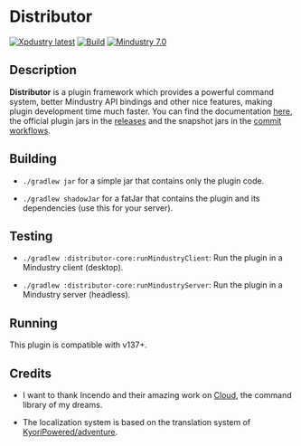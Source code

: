 # Distributor

[![Xpdustry latest](https://maven.xpdustry.fr/api/badge/latest/releases/fr/xpdustry/distributor-core?color=00FFFF&name=Distributor&prefix=v)](https://github.com/Xpdustry/Distributor/releases)
[![Build](https://github.com/Xpdustry/Distributor/actions/workflows/build.yml/badge.svg?branch=master)](https://github.com/Xpdustry/Distributor/actions/workflows/build.yml)
[![Mindustry 7.0](https://img.shields.io/badge/Mindustry-7.0-ffd37f)](https://github.com/Anuken/Mindustry/releases)

## Description

**Distributor** is a plugin framework which provides a powerful command system,
better Mindustry API bindings and other nice features, making plugin development time much faster.
You can find the documentation [here](https://github.com/Xpdustry/Distributor/wiki), the official plugin jars in the
[releases](https://github.com/Xpdustry/Distributor/releases) and the snapshot jars in
the [commit workflows](https://github.com/Xpdustry/Distributor/actions/workflows/build.yml).

## Building

- `./gradlew jar` for a simple jar that contains only the plugin code.

- `./gradlew shadowJar` for a fatJar that contains the plugin and its dependencies (use this for your server).

## Testing

- `./gradlew :distributor-core:runMindustryClient`: Run the plugin in a Mindustry client (desktop).

- `./gradlew :distributor-core:runMindustryServer`: Run the plugin in a Mindustry server (headless).

## Running

This plugin is compatible with v137+.

## Credits

- I want to thank Incendo and their amazing work on [Cloud](https://github.com/Incendo/cloud), the command library of my
  dreams.

- The localization system is based on the translation system of
  [KyoriPowered/adventure](https://github.com/KyoriPowered/adventure).
